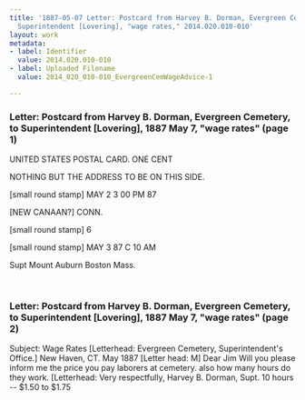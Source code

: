 ```yaml
---
title: '1887-05-07 Letter: Postcard from Harvey B. Dorman, Evergreen Cemetery, to
  Superintendent [Lovering], "wage rates," 2014.020.010-010'
layout: work
metadata:
- label: Identifier
  value: 2014.020.010-010
- label: Uploaded Filename
  value: 2014_020_010-010_EvergreenCemWageAdvice-1

---
```

<div class="pages">
<div id="page-1653858">
<h3><a name="page-1653858">Letter: Postcard from Harvey B. Dorman, Evergreen Cemetery, to Superintendent [Lovering], 1887 May 7, &quot;wage rates&quot; (page 1)</a></h3>
<div class="page-content">
<p>UNITED STATES<span class='line-break'> </span>POSTAL CARD.<span class='line-break'> </span>ONE CENT</p>
<p>NOTHING BUT THE ADDRESS TO BE ON THIS SIDE.</p>
<p>[small round stamp]<span class='line-break'> </span>MAY 2<span class='line-break'> </span>3 00 PM<span class='line-break'> </span>87</p>
<p>[NEW CANAAN?] CONN.</p>
<p>[small round stamp]<span class='line-break'> </span>6</p>
<p>[small round stamp]<span class='line-break'> </span>MAY 3 87<span class='line-break'> </span>C<span class='line-break'> </span>10 AM</p>
<p>Supt Mount Auburn<span class='line-break'> </span>Boston Mass.<span class='line-break'> </span></p>
</div>
</div>
<br />
<div id="page-1653859">
<h3><a name="page-1653859">Letter: Postcard from Harvey B. Dorman, Evergreen Cemetery, to Superintendent [Lovering], 1887 May 7, &quot;wage rates&quot; (page 2)</a></h3>
<div class="page-content">
<p>Subject: Wage Rates<span class='line-break'> </span>[Letterhead: Evergreen Cemetery, <span class='line-break'> </span>Superintendent's Office.]<span class='line-break'> </span>New Haven, CT. May 1887<span class='line-break'> </span>[Letter head: M] Dear Jim<span class='line-break'> </span>Will you please<span class='line-break'> </span>inform me the price you<span class='line-break'> </span>pay laborers at cemetery.<span class='line-break'> </span>also how many hours do<span class='line-break'> </span>they work.<span class='line-break'> </span>[Letterhead: Very respectfully,<span class='line-break'> </span>Harvey B. Dorman, Supt.<span class='line-break'> </span>10 hours --<span class='line-break'> </span>$1.50 to $1.75</p>
</div>
</div>
<br />
</div>
